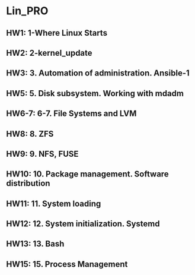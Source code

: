 # Lin_PRO
HW1: 1-Where Linux Starts
---
HW2: 2-kernel_update
---
HW3: 3. Automation of administration. Ansible-1
---
HW5: 5. Disk subsystem. Working with mdadm
---
HW6-7: 6-7. File Systems and LVM
---
HW8: 8. ZFS
---
HW9: 9. NFS, FUSE
---
HW10: 10. Package management. Software distribution
---
HW11: 11. System loading
---
HW12: 12. System initialization. Systemd
---
HW13: 13. Bash
---
HW15: 15. Process Management
---
